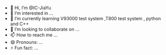 - 👋 Hi, I’m @IC-JiaYu
- 👀 I’m interested in ...
- 🌱 I’m currently learning V93000 test system ,T800 test system , python and C++
- 💞️ I’m looking to collaborate on ...
- 📫 How to reach me ...
- 😄 Pronouns: ...
- ⚡ Fun fact: ...

<!---
IC-JiaYu/IC-JiaYu is a ✨ special ✨ repository because its `README.md` (this file) appears on your GitHub profile.
You can click the Preview link to take a look at your changes.
--->
